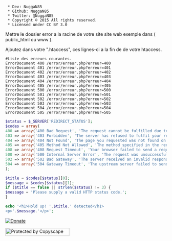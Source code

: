 ```
 * Dev: NuggaN85
 * Github: NuggaN85
 * Twitter: @NuggaN85
 * Copyright © 2015 All rights reserved.
 * Licensed under CC BY 3.0
```

Mettre le dossier error a la racine de votre site site web exemple dans ( public_html ou www ).

Ajoutez dans votre ".htaccess", ces lignes-ci a la fin de de votre htaccess.

```
#Liste des erreurs courantes.
ErrorDocument 400 /error/erreur.php?erreur=400
ErrorDocument 401 /error/erreur.php?erreur=401
ErrorDocument 402 /error/erreur.php?erreur=402
ErrorDocument 403 /error/erreur.php?erreur=403
ErrorDocument 404 /error/erreur.php?erreur=404
ErrorDocument 405 /error/erreur.php?erreur=405
ErrorDocument 500 /error/erreur.php?erreur=500
ErrorDocument 501 /error/erreur.php?erreur=501
ErrorDocument 502 /error/erreur.php?erreur=502
ErrorDocument 503 /error/erreur.php?erreur=503
ErrorDocument 504 /error/erreur.php?erreur=504
ErrorDocument 505 /error/erreur.php?erreur=505
```
```PHP
$status = $_SERVER['REDIRECT_STATUS'];
$codes = array(
400 => array('400 Bad Request', 'The request cannot be fulfilled due to bad syntax.'),
403 => array('403 Forbidden', 'The server has refused to fulfil your request.'),
404 => array('404 Not Found', 'The page you requested was not found on this server.'),
405 => array('405 Method Not Allowed', 'The method specified in the request is not allowed for the specified resource.'),
408 => array('408 Request Timeout', 'Your browser failed to send a request in the time allowed by the server.'),
500 => array('500 Internal Server Error', 'The request was unsuccessful due to an unexpected condition encountered by the server.'),
502 => array('502 Bad Gateway', 'The server received an invalid response while trying to carry out the request.'),
504 => array('504 Gateway Timeout', 'The upstream server failed to send a request in the time allowed by the server.'),
);

$title = $codes[$status][0];
$message = $codes[$status][1];
if ($title == false || strlen($status) != 3) {
$message = 'Please supply a valid HTTP status code.';
}

echo '<h1>Hold up! '.$title.' detected</h1>
<p>'.$message.'</p>';
```

[![Donate](https://img.shields.io/badge/paypal-donate-yellow.svg?style=flat)](https://www.paypal.me/nuggan85)

<a target="_blank" href="http://www.copyscape.com/"><img src="http://banners.copyscape.com/img/copyscape-banner-white-200x25.png" width="200" height="25" border="0" alt="Protected by Copyscape" title="Protected by Copyscape Plagiarism Checker - Do not copy content from this page." /></a>

